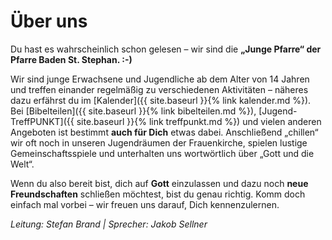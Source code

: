 # Über uns

Du hast es wahrscheinlich schon gelesen – wir sind die **„Junge Pfarre“ der Pfarre Baden St. Stephan. :-)**

Wir sind junge Erwachsene und Jugendliche ab dem Alter von 14 Jahren und treffen einander regelmäßig zu verschiedenen Aktivitäten – näheres dazu erfährst du im [Kalender]({{ site.baseurl }}{% link kalender.md %}).
Bei [Bibelteilen]({{ site.baseurl }}{% link bibelteilen.md %}), [Jugend-TreffPUNKT]({{ site.baseurl }}{% link treffpunkt.md %}) und vielen anderen Angeboten ist bestimmt **auch für Dich** etwas dabei. Anschließend „chillen“ wir oft noch in unseren Jugendräumen der Frauenkirche, spielen lustige Gemeinschaftsspiele und unterhalten uns wortwörtlich über „Gott und die Welt“.

Wenn du also bereit bist, dich auf **Gott** einzulassen und dazu noch **neue Freundschaften** schließen möchtest, bist du genau richtig.
Komm doch einfach mal vorbei – wir freuen uns darauf, Dich kennenzulernen.

*Leitung: Stefan Brand \| Sprecher: Jakob Sellner*
